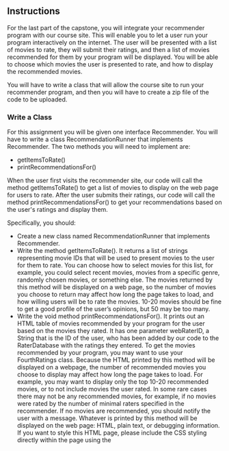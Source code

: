 ## Instructions

For the last part of the capstone, you will integrate your recommender program with our course site. This will enable you to let a user run your program interactively on the internet. The user will be presented with a list of movies to rate, they will submit their ratings, and then a list of movies recommended for them by your program will be displayed. You will be able to choose which movies the user is presented to rate, and how to display the recommended movies.

You will have to write a class that will allow the course site to run your recommender program, and then you will have to create a zip file of the code to be uploaded.

### Write a Class

For this assignment you will be given one interface Recommender. You will have to write a class RecommendationRunner that implements Recommender. The two methods you will need to implement are:
- getItemsToRate()
- printRecommendationsFor()

When the user first visits the recommender site, our code will call the method getItemsToRate() to get a list of movies to display on the web page for users to rate. After the user submits their ratings, our code will call the method printRecommendationsFor() to get your recommendations based on the user's ratings and display them.

Specifically, you should:
- Create a new class named RecommendationRunner that implements Recommender.
- Write the method getItemsToRate(). It returns a list of strings representing movie IDs that will be used to present movies to the user for them to rate. You can choose how to select movies for this list, for example, you could select recent movies, movies from a specific genre, randomly chosen movies, or something else. The movies returned by this method will be displayed on a web page, so the number of movies you choose to return may affect how long the page takes to load, and how willing users will be to rate the movies. 10-20 movies should be fine to get a good profile of the user’s opinions, but 50 may be too many.
- Write the void method printRecommendationsFor(). It prints out an HTML table of movies recommended by your program for the user based on the movies they rated. It has one parameter webRaterID, a String that is the ID of the user, who has been added by our code to the RaterDatabase with the ratings they entered. To get the movies recommended by your program, you may want to use your FourthRatings class. Because the HTML printed by this method will be displayed on a webpage, the number of recommended movies you choose to display may affect how long the page takes to load. For example, you may want to display only the top 10-20 recommended movies, or to not include movies the user rated. In some rare cases there may not be any recommended movies, for example, if no movies were rated by the number of minimal raters specified in the recommender. If no movies are recommended, you should notify the user with a message. Whatever is printed by this method will be displayed on the web page: HTML, plain text, or debugging information. If you want to style this HTML page, please include the CSS styling directly within the page using the <style> tag.
- Create the zip file

To run your program on our course site, you will upload a single zip file containing some of your Java class files. You will need to include:

- FourthRatings
- RecommendationRunner

Any other supporting classes you wrote and want to use (for example, if you use any of the filters you wrote, you will need to include them here).

Note that you only need to include class files, not the original java files, so all files you include should have a .class extension. You do not need to include files we gave you such as MovieDatabase. Here is an example of the contents of the zip file:
- FourthRatings.class
- RecommendationRunner.class
- TrueFilter.class

In this case, the learner has chosen to include their TrueFilter. You may wish to include other filters you wrote.

To create a zip file on a Mac, select the files you would like to include in the zip file while holding the command key. Once you have selected all the files you would like to include, release the command key, and right-click on one of the selected items. Select 'Compress n Items' (n will be the number of items you have selected). You should now see a file Archive.zip in the same folder.

You can rename this file if you would like, but make sure it still has a .zip extension. To create a zip file on a Windows machine, select the files you would like to include in the zip file while holding the control key. Once you have selected all the files you would like to include, release the control key, and right-click on one of the selected items. You should see something like this:

Select 'Send to' then 'Compressed (zipped) folder'. You should now see a zip file in the same folder:

It has the same name as whichever file you selected last (in this example, TrueFilter). You can rename this file if you would like.

Run Your Code Online

To run your code online, upload your zip file at http://www.dukelearntoprogram.com/capstone/upload.php and press 'Submit Code'. If there were no problems with your file, you should see a page with a link to click to run your program interactively. Clicking this link calls the getItemsToRate() method, so you will see a page with movies to rate. To share your program with others, copy the URL of this page with the list of movies to rate (not the upload page) and send it to whoever you would like to share your program with.